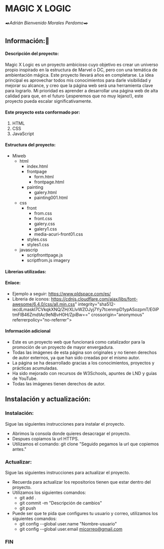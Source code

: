 # MAGIC X LOGIC

###### ✒️Adrián Bienvenido Morales Perdomo✒️

## Información:📖

#### Descripción del proyecto:

<p>
Magic X Logic es un proyecto ambicioso cuyo objetivo es crear un universo propio inspirado en la estructura de Marvel o DC, pero con una temática de ambientación mágica. Este proyecto llevará años en completarse. La idea principal es aprovechar todos mis conocimientos para darle visibilidad y mejorar su alcance, y creo que la página web será una herramienta clave para lograrlo. Mi prioridad es aprender a desarrollar una página web de alta calidad para que, en el futuro (¡esperemos que no muy lejano!), este proyecto pueda escalar significativamente.
</p>

#### Este proyecto esta conformado por:

1. HTML
2. CSS
3. JavaScript

#### Estructura del proyecto:

- Miweb
  - html
    - index.html
    - frontpage
      - form.html
      - frontpage.html
    - painting
      - galery.html
      - painting001.html
  - css
    - front
      - from.css
      - front.css
      - galery.css
      - galery1.css
      - media-acuri-front01.css
    - styles.css
    - styles1.css 
  - javascrip
    - scripfronttpage.js
    - scriptfrom.js
  imagery
  
    

#### Librerias utilizadas:


#### Enlace:

- Ejemplo a seguir: https://www.pldspace.com/es/
- Libreria de iconos: https://cdnjs.cloudflare.com/ajax/libs/font-awesome/6.4.0/css/all.min.css"
  integrity="sha512-iecdLmaskl7CVkqkXNQ/ZH/XLlvWZOJyj7Yy7tcenmpD1ypASozpmT/E0iPtmFIB46ZmdtAc9eNBvH0H/ZpiBw=="
  crossorigin="anonymous" referrerpolicy="no-referrer">

#### Información adicional

- Este es un proyecto web que funcionará como catalizador para la promoción de un proyecto de mayor envergadura.
- Todas las imágenes de esta página son originales y no tienen derechos de autor externos, ya que han sido creadas por el mismo autor.
- La página se ha desarrollado gracias a los conocimientos, proyectos y prácticas acumuladas.
- Ha sido mejorado con recursos de W3Schools, apuntes de LND y guías de YouTube.
- Todas las imágenes tienen derechos de autor.

## Instalación y actualización:

### Instalación:
<p>Sigue las siguientes instrucciones para instalar el proyecto.</p>

- Abrimos la consola donde quieres desacragar el proyecto.
- Despues copiamos la url HTTPS.
- Utilizamos el comando: git clone "Seguido pegamos la url que copiemos antes."

### Actualizar:
<p>Sigue las siguientes instrucciones para actualizar el proyecto.</p>

- Recuerda para actualizar los repositorios tienen que estar dentro del proyecto.
- Utilizamos los siguientes comandos:
  - git add .
  - git commit -m "Descripción de cambios"
  - git push
- Puede ser que te pida que configures tu usuario y correo, utilizamos los siguientes comandos:
  - git config --global user.name "Nombre-usuario"
  - git config --global user.email micorreo@gmail.com


### FIN
